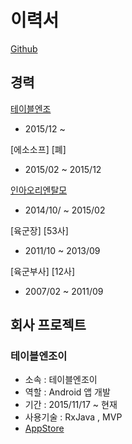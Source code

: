 # 이력서

[Github](https://github.com/LucasDev86)

## 경력
[테이블엔조](http://www.tablenjoy.com/)
- 2015/12 ~ 

[에소소프]  [폐]
- 2015/02 ~ 2015/12

[인아오리엔탈모](http://www.inaom.co.kr/)
- 2014/10/ ~ 2015/02

[육군장] [53사]
- 2011/10 ~ 2013/09

[육군부사] [12사]
- 2007/02 ~ 2011/09

## 회사 프로젝트

### 테이블엔조이

- 소속 : 테이블엔조이
- 역할 : Android 앱 개발
- 기간 : 2015/11/17 ~ 현재
- 사용기술 : RxJava , MVP
- [AppStore](https://play.google.com/store/apps/details?id=com.tablenjoy&hl=ko)



